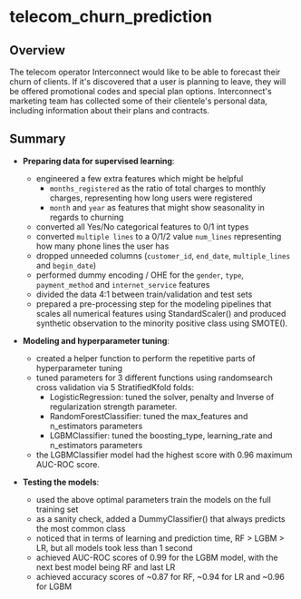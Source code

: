# telecom_churn_prediction

## Overview
The telecom operator Interconnect would like to be able to forecast their churn of clients. If it's discovered that a user is planning to leave, they will be offered promotional codes and special plan options. Interconnect's marketing team has collected some of their clientele's personal data, including information about their plans and contracts.

## Summary
* **Preparing data for supervised learning**:
    * engineered a few extra features which might be helpful
        * `months_registered` as the ratio of total charges to monthly charges, representing how long users were registered
        * `month` and `year` as features that might show seasonality in regards to churning
    * converted all Yes/No categorical features to 0/1 int types
    * converted `multiple lines` to a 0/1/2 value `num_lines` representing how many phone lines the user has
    * dropped unneeded columns (`customer_id`, `end_date`, `multiple_lines` and `begin_date`)
    * performed dummy encoding / OHE for the `gender`, `type`, `payment_method` and `internet_service` features
    * divided the data 4:1 between train/validation and test sets
    * prepared a pre-processing step for the modeling pipelines that scales all numerical features using StandardScaler() and produced synthetic observation to the minority positive class using SMOTE().

* **Modeling and hyperparameter tuning**:
    * created a helper function to perform the repetitive parts of hyperparameter tuning
    * tuned parameters for 3 different functions using randomsearch cross validation via 5 StratifiedKfold folds:
        * LogisticRegression: tuned the solver, penalty and  Inverse of regularization strength parameter.
        * RandomForestClassifier: tuned the max_features and n_estimators parameters
        * LGBMClassifier: tuned the boosting_type, learning_rate and n_estimators parameters
    * the LGBMClassifier model had the highest score with 0.96 maximum AUC-ROC score.

* **Testing the models**:
    * used the above optimal parameters train the models on the full training set
    * as a sanity check, added a DummyClassifier() that always predicts the most common class
    * noticed that in terms of learning and prediction time, RF > LGBM > LR, but all models took less than 1 second
    * achieved AUC-ROC scores of 0.99 for the LGBM model, with the next best model being RF and last LR
    * achieved accuracy scores of \~0.87 for RF, \~0.94 for LR and \~0.96 for LGBM

